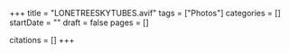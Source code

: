 +++
title = "LONETREESKYTUBES.avif"
tags = ["Photos"]
categories = []
startDate = ""
draft = false
pages = []

citations = []
+++
